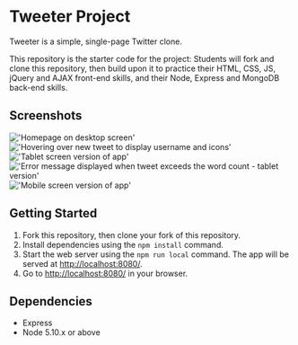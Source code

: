 # Tweeter Project

Tweeter is a simple, single-page Twitter clone.

This repository is the starter code for the project: Students will fork and clone this repository, then build upon it to practice their HTML, CSS, JS, jQuery and AJAX front-end skills, and their Node, Express and MongoDB back-end skills.


## Screenshots 

!['Homepage on desktop screen'](https://github.com/jangjinny/tweeter/blob/master/docs/tweeter-homepage.png?raw=true)
!['Hovering over new tweet to display username and icons'](https://github.com/jangjinny/tweeter/blob/master/docs/new-tweet.png?raw=true)
!['Tablet screen version of app'](https://github.com/jangjinny/tweeter/blob/master/docs/tablet-screen.png?raw=true)
!['Error message displayed when tweet exceeds the word count - tablet version'](https://github.com/jangjinny/tweeter/blob/master/docs/text-error.png?raw=true)
!['Mobile screen version of app'](https://github.com/jangjinny/tweeter/blob/master/docs/mobile-screen.png?raw=true)

## Getting Started

1. Fork this repository, then clone your fork of this repository.
2. Install dependencies using the `npm install` command.
3. Start the web server using the `npm run local` command. The app will be served at <http://localhost:8080/>.
4. Go to <http://localhost:8080/> in your browser.

## Dependencies

- Express
- Node 5.10.x or above
